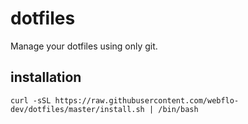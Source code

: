 # dotfiles

Manage your dotfiles using only git.

## installation

```
curl -sSL https://raw.githubusercontent.com/webflo-dev/dotfiles/master/install.sh | /bin/bash
```
